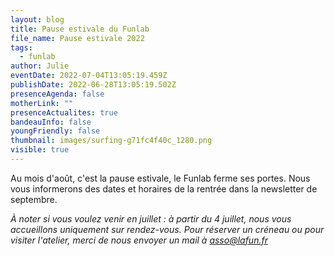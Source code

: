```yaml
---
layout: blog
title: Pause estivale du Funlab
file_name: Pause estivale 2022
tags:
  - funlab
author: Julie
eventDate: 2022-07-04T13:05:19.459Z
publishDate: 2022-06-28T13:05:19.502Z
presenceAgenda: false
motherLink: ""
presenceActualites: true
bandeauInfo: false
youngFriendly: false
thumbnail: images/surfing-g71fc4f40c_1280.png
visible: true
---
```

Au mois d'août, c'est la pause estivale, le Funlab ferme ses portes. Nous vous informerons des dates et horaires de la rentrée dans la newsletter de septembre.

*À noter si vous voulez venir en juillet : à partir du 4 juillet, nous vous accueillons uniquement sur rendez-vous. Pour réserver un créneau ou pour visiter l'atelier, merci de nous envoyer un mail à asso@lafun.fr*

